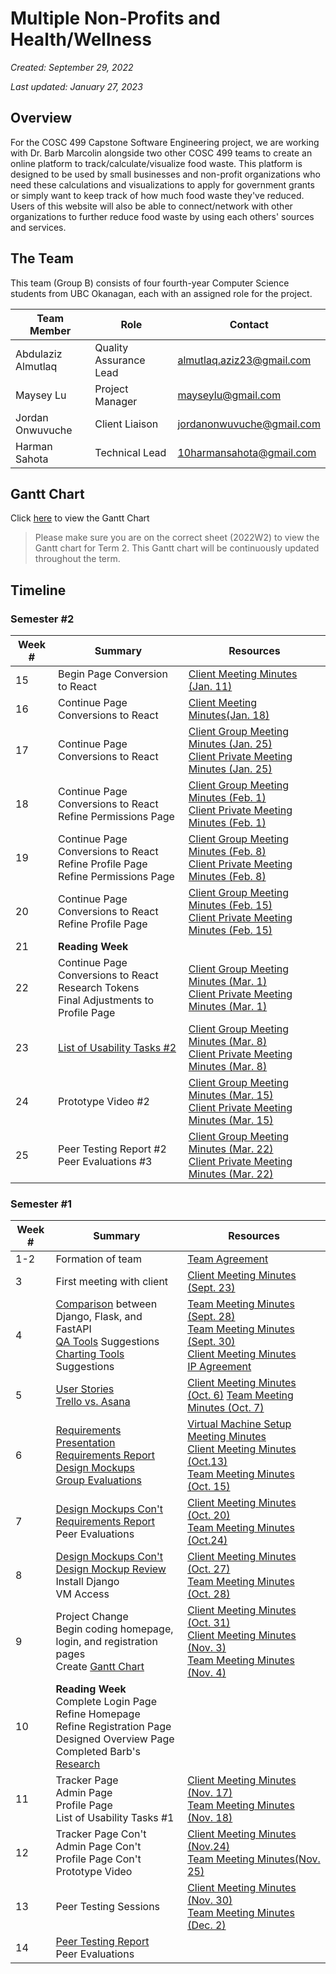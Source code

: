 # Multiple Non-Profits and Health/Wellness

*Created: September 29, 2022*

*Last updated: January 27, 2023*

## Overview

For the COSC 499 Capstone Software Engineering project, we are working with Dr. Barb Marcolin alongside two other COSC 499 teams to create an online platform to track/calculate/visualize food waste. This platform is designed to be used by small businesses and non-profit organizations who need these calculations and visualizations to apply for government grants or simply want to keep track of how much food waste they've reduced. Users of this website will also be able to connect/network with other organizations to further reduce food waste by using each others' sources and services.

## The Team

This team (Group B) consists of four fourth-year Computer Science students from UBC Okanagan, each with an assigned role for the project.

|Team Member|Role|Contact|
|-----------|----|-------|
|Abdulaziz Almutlaq|Quality Assurance Lead|almutlaq.aziz23@gmail.com|
|Maysey Lu|Project Manager|mayseylu@gmail.com|
|Jordan Onwuvuche|Client Liaison|jordanonwuvuche@gmail.com|
|Harman Sahota|Technical Lead|10harmansahota@gmail.com|

## Gantt Chart

Click [here](https://docs.google.com/spreadsheets/d/1qnWRLLMm4y7r7I7h9rt_KXN-MSfjhDgY9-zHiGCzGig/edit?usp=sharing) to view the Gantt Chart

>Please make sure you are on the correct sheet (2022W2) to view the Gantt chart for Term 2. This Gantt chart will be continuously updated throughout the term.

## Timeline

### Semester #2

|Week #|Summary|Resources|
|------|-------|---------|
|15| Begin Page Conversion to React| [Client Meeting Minutes (Jan. 11)](docs/client-minutes/client-meeting-jan11-11am.md)|
|16| Continue Page Conversions to React| [Client Meeting Minutes(Jan. 18)](docs/client-minutes/client-meeting-jan18-1130am.md)|
|17| Continue Page Conversions to React| [Client Group Meeting Minutes (Jan. 25)](docs/client-minutes/client-meeting-jan25-10am.md) <br/> [Client Private Meeting Minutes (Jan. 25)](docs/client-minutes/client-meeting-jan25-1130am.md)|
|18| Continue Page Conversions to React <br/> Refine Permissions Page| [Client Group Meeting Minutes (Feb. 1)](docs/client-minutes/client-meeting-feb1-10am.md) <br/> [Client Private Meeting Minutes (Feb. 1)](docs/client-minutes/client-meeting-feb1-1130am.md)|
|19| Continue Page Conversions to React <br/> Refine Profile Page <br/> Refine Permissions Page| [Client Group Meeting Minutes (Feb. 8)](docs/client-minutes/client-meeting-feb8-1000am.md) <br/> [Client Private Meeting Minutes (Feb. 8)](docs/client-minutes/client-meeting-feb8-1130am.md)|
|20| Continue Page Conversions to React <br/> Refine Profile Page| [Client Group Meeting Minutes (Feb. 15)](docs/client-minutes/client-meeting-feb15-1000am.md) <br/> [Client Private Meeting Minutes (Feb. 15)](docs/client-minutes/client-meeting-feb15-1130am.md)|
|21| **Reading Week**| |
|22| Continue Page Conversions to React <br/> Research Tokens <br/> Final Adjustments to Profile Page| [Client Group Meeting Minutes (Mar. 1)]() <br/> [Client Private Meeting Minutes (Mar. 1)]()|
|23| [List of Usability Tasks #2]()| [Client Group Meeting Minutes (Mar. 8)]() <br/> [Client Private Meeting Minutes (Mar. 8)]()|
|24| Prototype Video #2 | [Client Group Meeting Minutes (Mar. 15)]() <br/> [Client Private Meeting Minutes (Mar. 15)]()|
|25| Peer Testing Report #2 <br/> Peer Evaluations #3 | [Client Group Meeting Minutes (Mar. 22)]() <br/> [Client Private Meeting Minutes (Mar. 22)]()|

### Semester #1

|Week #|Summary|Resources|
|------|-------|---------|
|1-2|Formation of team|[Team Agreement](docs/team-minutes/team_agreement.md)
|3|First meeting with client|[Client Meeting Minutes (Sept. 23)](docs/client-minutes/client-meeting-sept23-12pm.md)|
|4| [Comparison](docs/research/djangoVsFlaskVsFastAPI.md) between Django, Flask, and FastAPI <br/> [QA Tools](docs/research/QA-Bug-Tool.md) Suggestions <br/> [Charting Tools](docs/research/charting-tools-django-vs-flask.md) Suggestions| [Team Meeting Minutes (Sept. 28)](docs/team-minutes/minutes_sept28.md) <br/> [Team Meeting Minutes (Sept. 30)](docs/team-minutes/minutes_sept30.md) <br/> [Client Meeting Minutes](docs/client-minutes/client-meeting-sept29-11am.md) <br/> [IP Agreement](docs/client-minutes/COSC%20499%20-%20Group%20B%20IP%20AGREEMENT.pdf)|
|5|[User Stories](docs/research/user-stories.md) <br/> [Trello vs. Asana](docs/research/TrelloVsAsana.md) |[Client Meeting Minutes (Oct. 6)](docs/client-minutes/client-meeting-oct06-11am.md) [Team Meeting Minutes (Oct. 7)](docs/team-minutes/minutes_oct7.md)|
|6|[Requirements Presentation](https://docs.google.com/presentation/d/1ZBuYxJ1_MdIXGVB9ME57mjh6R-ctPyZvQR8E6mpL3nk/edit?usp=sharing) [Requirements Report](docs/team-minutes/requirements-report.md) <br/> [Design Mockups](https://www.figma.com/file/1GtlA1QMreahkvaFInVySp/designs_nonprofits) <br/> [Group Evaluations](https://docs.google.com/document/d/1G8Tt8dZQHG25BAoh8cOBN9_vo4rNqBjgcqqRwxsTzZc/edit?usp=sharing)|[Virtual Machine Setup Meeting Minutes](docs/client-minutes/client-meeting-oct12-1230pm.md) <br/> [Client Meeting Minutes (Oct.13)](docs/client-minutes/client-meeting-oct13-11am.md) <br/> [Team Meeting Minutes (Oct. 15)](docs/team-minutes/minutes_oct15.md)|
|7| [Design Mockups Con't](https://www.figma.com/file/1GtlA1QMreahkvaFInVySp/designs_nonprofits) <br/> [Requirements Report](https://docs.google.com/document/d/1wXmmcDLQsWbwINS62WcMyQR099KUNOAbO11OxAFsQoA/edit?usp=sharing) <br/> Peer Evaluations |[Client Meeting Minutes (Oct. 20)](docs/client-minutes/client-meeting-oct20-11am.md) <br/> [Team Meeting Minutes (Oct.24)](docs/team-minutes/minutes_oct24.md)|
|8|[Design Mockups Con't](https://www.figma.com/file/1GtlA1QMreahkvaFInVySp/designs_nonprofits) <br/> [Design Mockup Review](docs/research/mockup_review.md) <br/> Install Django <br/> VM Access| [Client Meeting Minutes (Oct. 27)](docs/client-minutes/client-meeting-oct27-11am.md) <br/> [Team Meeting Minutes (Oct. 28)](docs/team-minutes/minutes_oct28.md)|
|9| Project Change <br/> Begin coding homepage, login, and registration pages <br/> Create [Gantt Chart](https://docs.google.com/spreadsheets/d/1qnWRLLMm4y7r7I7h9rt_KXN-MSfjhDgY9-zHiGCzGig/edit?usp=sharing)| [Client Meeting Minutes (Oct. 31)](docs/client-minutes/client-meeting-oct31-1245pm.md) <br/> [Client Meeting Minutes (Nov. 3)](docs/client-minutes/client-meeting-nov3-11am.md) <br/> [Team Meeting Minutes (Nov. 4)](docs/team-minutes/minutes_nov4.md)|
|10| **Reading Week** <br/> Complete Login Page <br/> Refine Homepage <br/> Refine Registration Page <br/> Designed Overview Page <br/> Completed Barb's [Research](docs/research/FoodSaviourResearch.md)|
|11| Tracker Page <br/> Admin Page <br/> Profile Page <br/> List of Usability Tasks #1|[Client Meeting Minutes (Nov. 17)](docs/client-minutes/client-meeting-minutes-nov17-11am.md) <br/> [Team Meeting Minutes (Nov. 18)](docs/team-minutes/minutes_nov18.md)|
|12| Tracker Page Con't <br/> Admin Page Con't <br/> Profile Page Con't <br/> Prototype Video| [Client Meeting Minutes (Nov.24)](client-meeting-nov24-11am.md) <br/> [Team Meeting Minutes(Nov. 25)](docs/team-minutes/minutes_nov25.md)|
|13| Peer Testing Sessions| [Client Meeting Minutes (Nov. 30)](client-meeting-nov30-11am.md) <br/> [Team Meeting Minutes (Dec. 2)](docs/team-minutes/minutes_dec2.md)|
|14|[Peer Testing Report](docs/reports/peer-testing-report.md) <br/> Peer Evaluations|